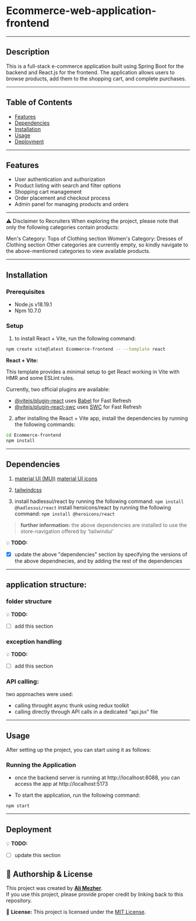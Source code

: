 # Ecommerce-web-application-frontend

---

## Description
This is a full-stack e-commerce application built using Spring Boot for the backend and React.js for the frontend. The application allows users to browse products, add them to the shopping cart, and complete purchases.

---

## Table of Contents
- [Features](#features)
- [Dependencies](#dependencies)
- [Installation](#installation)
- [Usage](#usage)
- [Deployment](#deployment)

---

## Features
- User authentication and authorization
- Product listing with search and filter options
- Shopping cart management
- Order placement and checkout process
- Admin panel for managing products and orders

---

⚠️ Disclaimer to Recruiters
When exploring the project, please note that only the following categories contain products:

Men's Category: Tops of Clothing section
Women's Category: Dresses of Clothing section
Other categories are currently empty, so kindly navigate to the above-mentioned categories to view available products.

---

## Installation

### Prerequisites
- Node.js v18.19.1
- Npm 10.7.0

### Setup
1. to install React + Vite, run the following command:

```bash
npm create vite@latest Ecommerce-frontend -- --template react
```

**React + Vite:**

This template provides a minimal setup to get React working in Vite with HMR and some ESLint rules.

Currently, two official plugins are available:

- [@vitejs/plugin-react](https://github.com/vitejs/vite-plugin-react/blob/main/packages/plugin-react/README.md) uses [Babel](https://babeljs.io/) for Fast Refresh
- [@vitejs/plugin-react-swc](https://github.com/vitejs/vite-plugin-react-swc) uses [SWC](https://swc.rs/) for Fast Refresh


2. after installing the React + Vite app, install the dependencies by running the following commands:

```bash
cd Ecommerce-frontend
npm install
```

---

## Dependencies
1. [material UI (MUI)](https://mui.com/material-ui/getting-started/installation/)
[material UI icons](https://mui.com/material-ui/icons/)

2. [tailwindcss](https://tailwindcss.com/docs/guides/vite)

3. install hadlessui/react by running the following command: `npm install @hadlessui/react`
install heroicons/react by running the following command: `npm install @heroicons/react`

> **further information:** the above dependencies are installed to use the store-navigation offered by 'tailwindui'

💡 **TODO:** 
- [x] update the above "dependencies" section by specifying the versions of the above dependnecies, and by adding the rest of the dependencies

---

## application structure:


### folder structure
💡 **TODO:** 
- [ ] add this section

### exception handling
💡 **TODO:** 
- [ ] add this section

### API calling:
two approaches were used:
- calling throught async thunk using redux toolkit
- calling directly through API calls in a dedicated "api.jsx" file

---

## Usage
After setting up the project, you can start using it as follows:

### Running the Application

- once the backend server is running at http://localhost:8088, you can access the app at http://localhost:5173

- To start the application, run the following command:

`npm start`


---

## Deployment

💡 **TODO:** 
- [ ] update this section


## 📌 Authorship & License  

This project was created by **[Ali Mezher](https://github.com/ali8137)**.  
If you use this project, please provide proper credit by linking back to this repository.  

📜 **License:** This project is licensed under the [MIT License](LICENSE).  
